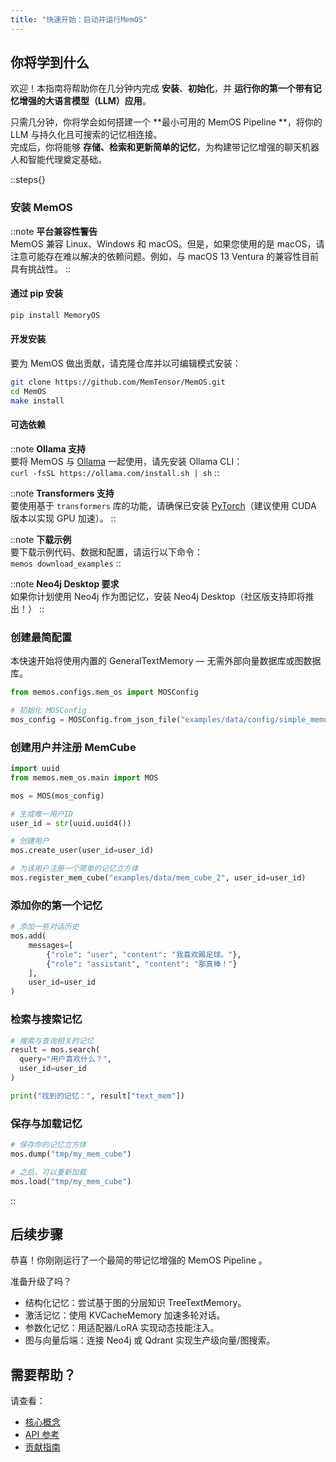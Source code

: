 ```yaml
---
title: "快速开始：启动并运行MemOS"
---
```


## 你将学到什么
欢迎！本指南将帮助你在几分钟内完成 **安装**、**初始化**，并 **运行你的第一个带有记忆增强的大语言模型（LLM）应用**。

只需几分钟，你将学会如何搭建一个 **最小可用的 MemOS Pipeline **，将你的 LLM 与持久化且可搜索的记忆相连接。  
完成后，你将能够 **存储、检索和更新简单的记忆**，为构建带记忆增强的聊天机器人和智能代理奠定基础。


::steps{}

### 安装 MemOS

::note
**平台兼容性警告**<br>MemOS 兼容 Linux、Windows 和 macOS。但是，如果您使用的是 macOS，请注意可能存在难以解决的依赖问题。例如，与 macOS 13 Ventura 的兼容性目前具有挑战性。
::

#### 通过 pip 安装

```bash
pip install MemoryOS
```

#### 开发安装

要为 MemOS 做出贡献，请克隆仓库并以可编辑模式安装：

```bash
git clone https://github.com/MemTensor/MemOS.git
cd MemOS
make install
```

#### 可选依赖

::note
**Ollama 支持**<br>要将 MemOS 与 [Ollama](https://ollama.com/) 一起使用，请先安装 Ollama CLI：<br>`curl -fsSL https://ollama.com/install.sh | sh`
::

::note
**Transformers 支持**<br>要使用基于 `transformers` 库的功能，请确保已安装 [PyTorch](https://pytorch.org/get-started/locally/)（建议使用 CUDA 版本以实现 GPU 加速）。
::

::note
**下载示例**<br>要下载示例代码、数据和配置，请运行以下命令：<br>`memos download_examples`
::

::note
**Neo4j Desktop 要求**<br>如果你计划使用 Neo4j 作为图记忆，安装 Neo4j Desktop（社区版支持即将推出！）
::

### 创建最简配置

本快速开始将使用内置的 GeneralTextMemory — 无需外部向量数据库或图数据库。

```python
from memos.configs.mem_os import MOSConfig

# 初始化 MOSConfig
mos_config = MOSConfig.from_json_file("examples/data/config/simple_memos_config.json")
```

### 创建用户并注册 MemCube

```python
import uuid
from memos.mem_os.main import MOS

mos = MOS(mos_config)

# 生成唯一用户ID
user_id = str(uuid.uuid4())

# 创建用户
mos.create_user(user_id=user_id)

# 为该用户注册一个简单的记忆立方体
mos.register_mem_cube("examples/data/mem_cube_2", user_id=user_id)
```

### 添加你的第一个记忆

```python
# 添加一些对话历史
mos.add(
    messages=[
        {"role": "user", "content": "我喜欢踢足球。"},
        {"role": "assistant", "content": "那真棒！"}
    ],
    user_id=user_id
)
```

### 检索与搜索记忆

```python
# 搜索与查询相关的记忆
result = mos.search(
  query="用户喜欢什么？",
  user_id=user_id
)

print("找到的记忆：", result["text_mem"])
```

### 保存与加载记忆

```python
# 保存你的记忆立方体
mos.dump("tmp/my_mem_cube")

# 之后，可以重新加载
mos.load("tmp/my_mem_cube")
```

::

## 后续步骤

恭喜！你刚刚运行了一个最简的带记忆增强的 MemOS Pipeline 。

准备升级了吗？

* 结构化记忆：尝试基于图的分层知识 TreeTextMemory。
* 激活记忆：使用 KVCacheMemory 加速多轮对话。
* 参数化记忆：用适配器/LoRA 实现动态技能注入。
* 图与向量后端：连接 Neo4j 或 Qdrant 实现生产级向量/图搜索。

## 需要帮助？

请查看：

* [核心概念](/home/core_concepts)
* [API 参考](/docs/api/info)
* [贡献指南](/contribution/overview)
